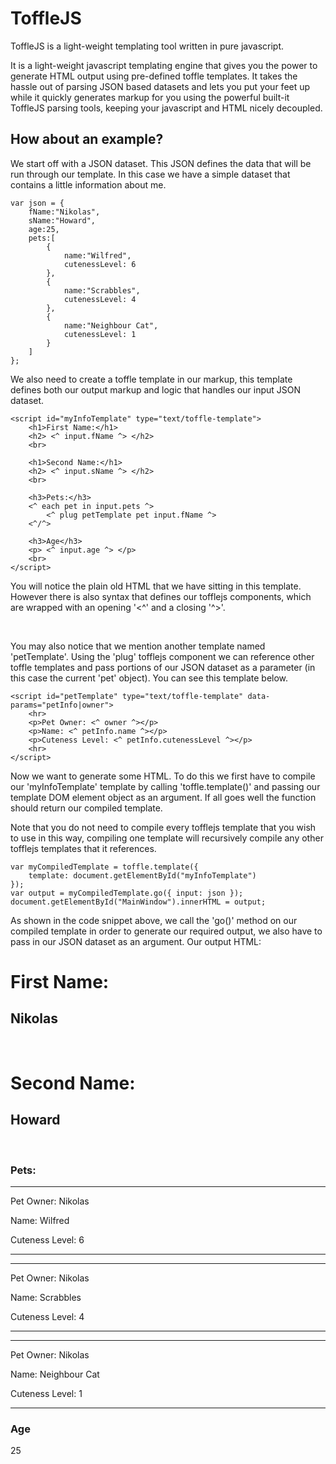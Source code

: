 # ToffleJS
ToffleJS is a light-weight templating tool written in pure javascript.

It is a light-weight javascript templating engine that gives you the power to generate HTML output using pre-defined toffle templates. It takes the hassle out of parsing JSON based datasets and lets you put your feet up while it quickly generates 
markup for you using the powerful built-it ToffleJS parsing tools, keeping your javascript and HTML nicely decoupled.

## How about an example?
We start off with a JSON dataset. This JSON defines the data that will be run through our template. In this case we have a simple dataset that contains a little information about me.

```
var json = {
	fName:"Nikolas",
	sName:"Howard",
	age:25,
	pets:[
		{
			name:"Wilfred",
			cutenessLevel: 6
		},
		{
			name:"Scrabbles",
			cutenessLevel: 4
		},
		{
			name:"Neighbour Cat",
			cutenessLevel: 1
		}
	]
};
```
We also need to create a toffle template in our markup, this template defines both our output markup and logic that handles our input JSON dataset.
```
<script id="myInfoTemplate" type="text/toffle-template">
	<h1>First Name:</h1>
	<h2> <^ input.fName ^> </h2>
	<br>
	
	<h1>Second Name:</h1>
	<h2> <^ input.sName ^> </h2>
	<br>
	
	<h3>Pets:</h3>
	<^ each pet in input.pets ^> 
		<^ plug petTemplate pet input.fName ^>
	<^/^>
	
	<h3>Age</h3>
	<p> <^ input.age ^> </p>
	<br>
</script>
```
You will notice the plain old HTML that we have sitting in this template. However there is also syntax that defines our tofflejs components, which are wrapped with an opening '<^' and a closing '^>'.</p><br><p> You may also 
notice that we mention another template named 'petTemplate'. Using the 'plug' tofflejs component we can reference other toffle templates and pass portions of our JSON dataset as a parameter (in this case the current 'pet' object). You can see this template below.
```
<script id="petTemplate" type="text/toffle-template" data-params="petInfo|owner">
	<hr>
	<p>Pet Owner: <^ owner ^></p>
	<p>Name: <^ petInfo.name ^></p>
	<p>Cuteness Level: <^ petInfo.cutenessLevel ^></p>
	<hr>
</script>
```
Now we want to generate some HTML. To do this we first have to compile our 'myInfoTemplate' template by calling 'toffle.template()' and passing our template DOM element object as an argument. If all goes well the function
should return our compiled template.</p><p>Note that you do not need to compile every tofflejs template that you wish to use in this way, compiling one template will recursively compile any other tofflejs templates that it references.
```
var myCompiledTemplate = toffle.template({ 
	template: document.getElementById("myInfoTemplate") 
});
var output = myCompiledTemplate.go({ input: json }); 
document.getElementById("MainWindow").innerHTML = output;
```
As shown in the code snippet above, we call the 'go()' method on our compiled template in order to generate our required output, we also have to pass in our JSON dataset as an argument.
Our output HTML:

<div id='exampleoutput'>
<h1>First Name:</h1>
<h2>Nikolas</h2><br>

<h1>Second Name:</h1>
<h2>Howard</h2><br>

<h3>Pets:</h3>
 
	
<hr>
<p>Pet Owner: Nikolas</p>
<p>Name: Wilfred</p>
<p>Cuteness Level: 6</p>
<hr>

 
	
<hr>
<p>Pet Owner: Nikolas</p>
<p>Name: Scrabbles</p>
<p>Cuteness Level: 4</p>
<hr>

 
	
<hr>
<p>Pet Owner: Nikolas</p>
<p>Name: Neighbour Cat</p>
<p>Cuteness Level: 1</p>
<hr>



<h3>Age</h3>
<p>25</p><br>
</div>
